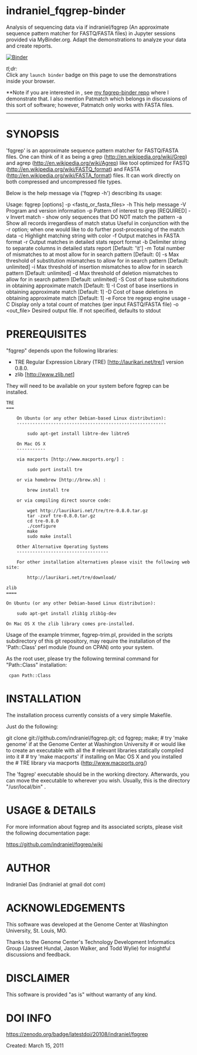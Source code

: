 
# indraniel_fqgrep-binder
Analysis of sequencing data via if indraniel/fqgrep (An approximate sequence pattern matcher for FASTQ/FASTA files) in Jupyter sessions provided via MyBinder.org. Adapt the demonstrations to analyze your data and create reports.

[![Binder](https://mybinder.org/badge_logo.svg)](https://mybinder.org/v2/gh/fomightez/indraniel_fqgrep-binder/master?urlpath=%2Flab%2Ftree%2Fdemo.ipynb)


*tl;dr:*  
Click any `launch binder` badge on this page to use the demonstrations inside your browser.


**Note if you are interested in , see [my fqgrep-binder repo](https://github.com/fomightez/fqgrep-binder) where I demonstrate that. I also mention Patmatch which belongs in discussions of this sort of software; however, Patmatch only works with FASTA files.


--------

SYNOPSIS
========

'fqgrep' is an approximate sequence pattern matcher for FASTQ/FASTA files.
One can think of it as being a grep (http://en.wikipedia.org/wiki/Grep)
and agrep (http://en.wikipedia.org/wiki/Agrep) like tool optimized
for FASTQ (http://en.wikipedia.org/wiki/FASTQ_format) and FASTA
(http://en.wikipedia.org/wiki/FASTA_format) files. It can work directly
on both compressed and uncompressed file types.

Below is the help message via ('fqgrep -h') describing its usage:

Usage: fqgrep [options] -p <pattern> <fastq_or_fasta_files>
        -h                  This help message
        -V                  Program and version information
        -p <STRING>         Pattern of interest to grep [REQUIRED]
        -v                  Invert match - show only sequences that
                            DO NOT match the pattern
        -a                  Show all records irregardless of match status
                            Useful in conjunction with the -r option;
                            when one would like to do further post-processing
                            of the match data
        -c                  Highlight matching string with color
        -f                  Output matches in FASTA format
        -r                  Output matches in detailed stats report format
        -b <STRING>         Delimiter string to separate columns
                            in detailed stats report [Default: '\t']
        -m <INT>            Total number of mismatches to at most allow for
                            in search pattern [Default: 0]
        -s <INT>            Max threshold of substitution mismatches to allow
                            for in search pattern [Default: unlimited]
        -i <INT>            Max threshold of insertion mismatches to allow for
                            in search pattern [Default: unlimited]
        -d <INT>            Max threshold of deletion mismatches to allow for
                            in search pattern [Default: unlimited]
        -S <INT>            Cost of base substitutions in obtaining
                            approximate match [Default: 1]
        -I <INT>            Cost of base insertions in obtaining
                            approximate match [Default: 1]
        -D <INT>            Cost of base deletions in obtaining
                            approximate match [Default: 1]
        -e                  Force tre regexp engine usage
        -C                  Display only a total count of matches
                            (per input FASTQ/FASTA file)
        -o <out_file>       Desired output file.
                            If not specified, defaults to stdout

PREREQUISITES
=============

"fqgrep" depends upon the following libraries:

  * TRE Regular Expression Library (TRE)
    [http://laurikari.net/tre/] version 0.8.0.
  * zlib
    [http://www.zlib.net]

They will need to be available on your system before fqgrep can be
installed.

    TRE
    ===

        On Ubuntu (or any other Debian-based Linux distribution):
        ---------------------------------------------------------
        
            sudo apt-get install libtre-dev libtre5

        On Mac OS X 
        -----------
    
        via macports [http://www.macports.org/] :
    
            sudo port install tre
    
        or via homebrew [http://brew.sh] :
    
            brew install tre
    
        or via compiling direct source code:
    
            wget http://laurikari.net/tre/tre-0.8.0.tar.gz
            tar -zxvf tre-0.8.0.tar.gz
            cd tre-0.8.0
            ./configure
            make
            sudo make install
    
        Other Alternative Operating Systems
        -----------------------------------
        
        For other installation alternatives please visit the following web site:
    
            http://laurikari.net/tre/download/
    
    zlib
    ====

    On Ubuntu (or any other Debian-based Linux distribution):

        sudo apt-get install zlib1g zlib1g-dev
        
    On Mac OS X the zlib library comes pre-installed. 

Usage of the example trimmer, fqgrep-trim.pl, provided in the scripts
subdirectory of this git repository, may require the installation of the
'Path::Class' perl module (found on CPAN) onto your system.

As the root user, please try the following terminal command for
"Path::Class" installation:

     cpan Path::Class

INSTALLATION
============

The installation process currently consists of a very simple Makefile.

Just do the following:

git clone git://github.com/indraniel/fqgrep.git;
cd fqgrep;
make; # try 'make genome'   if at the Genome Center at Washington University
      #                     or would like to create an executable with all the
      #                     relevant libraries statically compiled into it
      #
      # try 'make macports' if installing on Mac OS X and you installed the
      #                     TRE library via macports (http://www.macports.org/)

The 'fqgrep' executable should be in the working directory.
Afterwards, you can move the executable to wherever you wish.
Usually, this is the directory "/usr/local/bin" .

USAGE & DETAILS
===============

For more information about fqgrep and its associated scripts, please
visit the following documentation page:

https://github.com/indraniel/fqgrep/wiki


AUTHOR
======

Indraniel Das (indraniel at gmail dot com)

ACKNOWLEDGEMENTS
================

This software was developed at the Genome Center at Washington
University, St. Louis, MO.

Thanks to the Genome Center's Technology Development Informatics
Group (Jasreet Hundal, Jason Walker, and Todd Wylie) for insightful
discussions and feedback.

DISCLAIMER
==========

This software is provided "as is" without warranty of any kind.

DOI INFO
========

https://zenodo.org/badge/latestdoi/20108/indraniel/fqgrep


Created: March 15, 2011
